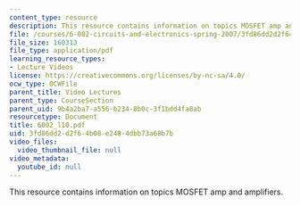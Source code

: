 ```yaml
---
content_type: resource
description: This resource contains information on topics MOSFET amp and amplifiers.
file: /courses/6-002-circuits-and-electronics-spring-2007/3fd86dd2d2f64b08e2484dbb73a68b7b_6002_l10.pdf
file_size: 160313
file_type: application/pdf
learning_resource_types:
- Lecture Videos
license: https://creativecommons.org/licenses/by-nc-sa/4.0/
ocw_type: OCWFile
parent_title: Video Lectures
parent_type: CourseSection
parent_uid: 9b4a2ba7-a556-b234-8b0c-3f1bdd4fa8ab
resourcetype: Document
title: 6002_l10.pdf
uid: 3fd86dd2-d2f6-4b08-e248-4dbb73a68b7b
video_files:
  video_thumbnail_file: null
video_metadata:
  youtube_id: null
---
```

This resource contains information on topics MOSFET amp and amplifiers.